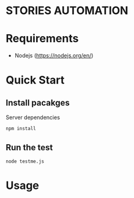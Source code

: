 STORIES AUTOMATION
===

# Requirements
* Nodejs (https://nodejs.org/en/)

# Quick Start

## Install pacakges

Server dependencies
```shell
npm install
```


## Run the test
```shell
node testme.js
```


# Usage
